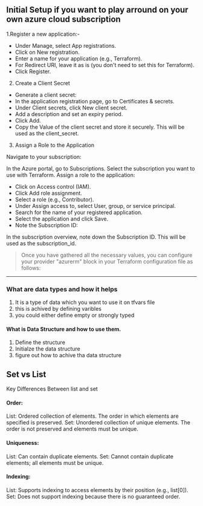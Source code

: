 ## Initial Setup if you want to play arround on your own azure cloud subscription

1.Register a new application:- 

- Under Manage, select App registrations.
- Click on New registration.
- Enter a name for your application (e.g., Terraform).
- For Redirect URI, leave it as is (you don't need to set this for Terraform).
- Click Register.

2. Create a Client Secret
- Generate a client secret:
- In the application registration page, go to Certificates & secrets.
- Under Client secrets, click New client secret.
- Add a description and set an expiry period.
- Click Add.
- Copy the Value of the client secret and store it securely. This will be used as the client_secret.

3. Assign a Role to the Application

Navigate to your subscription:

In the Azure portal, go to Subscriptions.
Select the subscription you want to use with Terraform.
Assign a role to the application:

- Click on Access control (IAM).
- Click Add role assignment.
- Select a role (e.g., Contributor).
- Under Assign access to, select User, group, or service principal.
- Search for the name of your registered application.
- Select the application and click Save.
- Note the Subscription ID:

In the subscription overview, note down the Subscription ID. This will be used as the subscription_id.

> Once you have gathered all the necessary values, you can configure your provider "azurerm" block in your Terraform configuration file as follows:

----


### What are data types and how it helps 
1. It is a type of data which you want to use it on tfvars file
2. this is achived by defining varibles 
3. you could either define empty or strongly typed 



#### What is Data Structure and how to use them. 
1. Define the structure 
2. Initialze the data structure 
3. figure out how to achive tha data structure 




## Set vs List 
Key Differences Between list and set
#### Order:

List: Ordered collection of elements. The order in which elements are specified is preserved.
Set: Unordered collection of unique elements. The order is not preserved and elements must be unique.
 #### Uniqueness:

List: Can contain duplicate elements.
Set: Cannot contain duplicate elements; all elements must be unique.
#### Indexing:

List: Supports indexing to access elements by their position (e.g., list[0]).
Set: Does not support indexing because there is no guaranteed order.